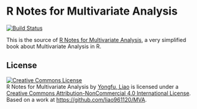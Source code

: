 R Notes for Multivariate Analysis
=======================================


[![Build Status](https://travis-ci.org/liao961120/MVA.github.io.svg?branch=master)](https://travis-ci.org/liao961120/MVA.github.io)

This is the source of [R Notes for Multivariate Analysis](https://liao961120.github.io/MVA/), a very simplified book about Multivariate Analysis in R.

## License

<a rel="license" href="http://creativecommons.org/licenses/by-nc/4.0/"><img alt="Creative Commons License" style="border-width:0" src="https://i.creativecommons.org/l/by-nc/4.0/88x31.png" /></a><br /><span xmlns:dct="http://purl.org/dc/terms/" href="http://purl.org/dc/dcmitype/Text" property="dct:title" rel="dct:type">R Notes for Multivariate Analysis</span> by <a xmlns:cc="http://creativecommons.org/ns#" href="https://liao961120.github.io" property="cc:attributionName" rel="cc:attributionURL">Yongfu, Liao</a> is licensed under a <a rel="license" href="http://creativecommons.org/licenses/by-nc/4.0/">Creative Commons Attribution-NonCommercial 4.0 International License</a>.<br />Based on a work at <a xmlns:dct="http://purl.org/dc/terms/" href="https://github.com/liao961120/MVA" rel="dct:source">https://github.com/liao961120/MVA</a>.